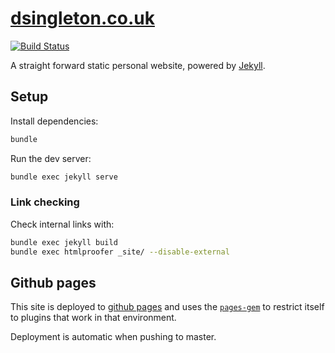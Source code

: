 # [dsingleton.co.uk](http://dsingleton.co.uk)

[![Build Status](https://travis-ci.org/dsingleton/dsingleton.co.uk.svg?branch=master)](https://travis-ci.org/dsingleton/dsingleton.co.uk)

A straight forward static personal website, powered by [Jekyll](http://jekyllrb.com/).

## Setup

Install dependencies:
```sh
bundle
```

Run the dev server:
```sh
bundle exec jekyll serve
```
### Link checking

Check internal links with:

```sh
bundle exec jekyll build
bundle exec htmlproofer _site/ --disable-external
```

## Github pages

This site is deployed to [github pages](https://jekyllrb.com/docs/github-pages/) and uses the [`pages-gem`](https://github.com/github/pages-gem) to restrict itself to plugins that work in that environment.

Deployment is automatic when pushing to master.
